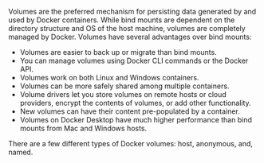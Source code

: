 Volumes are the preferred mechanism for persisting data generated by and used by Docker containers. 
While bind mounts are dependent on the directory structure and OS of the host machine, volumes are completely managed by Docker. Volumes have several advantages over bind mounts:
 - Volumes are easier to back up or migrate than bind mounts.
 - You can manage volumes using Docker CLI commands or the Docker API.
 - Volumes work on both Linux and Windows containers.
 - Volumes can be more safely shared among multiple containers.
 - Volume drivers let you store volumes on remote hosts or cloud providers, encrypt the contents of volumes, or add other functionality.
 - New volumes can have their content pre-populated by a container.
 - Volumes on Docker Desktop have much higher performance than bind mounts from Mac and Windows hosts.

There are a few different types of Docker volumes: host, anonymous, and, named. 
